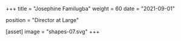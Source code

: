 +++
title = "Josephine Familugba"
weight = 60
date = "2021-09-01"

position = "Director at Large"

[asset]
  image = "shapes-07.svg"
+++

